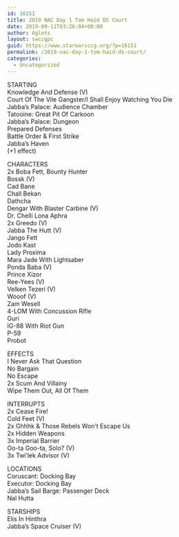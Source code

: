 ```yaml
---
id: 16151
title: 2019 NAC Day 1 Tom Haid DS Court
date: 2019-09-11T03:26:04+00:00
author: Aglets
layout: swccgpc
guid: https://www.starwarsccg.org/?p=16151
permalink: /2019-nac-day-1-tom-haid-ds-court/
categories:
  - Uncategorized
---
```

STARTING  
Knowledge And Defense (V)  
Court Of The Vile Gangster/I Shall Enjoy Watching You Die  
Jabba&#8217;s Palace: Audience Chamber  
Tatooine: Great Pit Of Carkoon  
Jabba&#8217;s Palace: Dungeon  
Prepared Defenses  
Battle Order & First Strike  
Jabba&#8217;s Haven  
(+1 effect)

CHARACTERS  
2x Boba Fett, Bounty Hunter  
Bossk (V)  
Cad Bane  
Chall Bekan  
Dathcha  
Dengar With Blaster Carbine (V)  
Dr. Chelli Lona Aphra  
2x Greedo (V)  
Jabba The Hutt (V)  
Jango Fett  
Jodo Kast  
Lady Proxima  
Mara Jade With Lightsaber  
Ponda Baba (V)  
Prince Xizor  
Ree-Yees (V)  
Velken Tezeri (V)  
Wooof (V)  
Zam Wesell  
4-LOM With Concussion Rifle  
Guri  
IG-88 With Riot Gun  
P-59  
Probot

EFFECTS  
I Never Ask That Question  
No Bargain  
No Escape  
2x Scum And Villainy  
Wipe Them Out, All Of Them

INTERRUPTS  
2x Cease Fire!  
Cold Feet (V)  
2x Ghhhk & Those Rebels Won&#8217;t Escape Us  
2x Hidden Weapons  
3x Imperial Barrier  
Oo-ta Goo-ta, Solo? (V)  
3x Twi&#8217;lek Advisor (V)

LOCATIONS  
Coruscant: Docking Bay  
Executor: Docking Bay  
Jabba&#8217;s Sail Barge: Passenger Deck  
Nal Hutta

STARSHIPS  
Elis In Hinthra  
Jabba&#8217;s Space Cruiser (V)